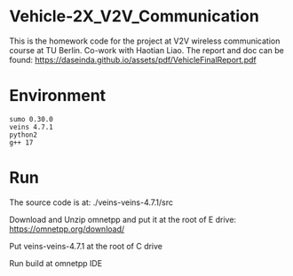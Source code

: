 # Vehicle-2X_V2V_Communication
This is the homework code for the project at V2V wireless communication course at TU Berlin. Co-work with Haotian Liao. The report and doc can be found: https://daseinda.github.io/assets/pdf/VehicleFinalReport.pdf

# Environment

```
sumo 0.30.0
veins 4.7.1
python2
g++ 17

```
# Run

The source code is at: ./veins-veins-4.7.1/src

Download and Unzip omnetpp and put it at the root of E drive: https://omnetpp.org/download/

Put veins-veins-4.7.1 at the root of C drive

Run build at omnetpp IDE
